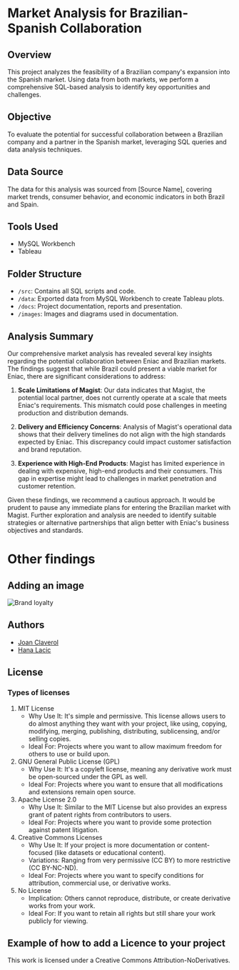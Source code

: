 # Market Analysis for Brazilian-Spanish Collaboration

## Overview

This project analyzes the feasibility of a Brazilian company's expansion into the Spanish market. Using data from both markets, we perform a comprehensive SQL-based analysis to identify key opportunities and challenges.

## Objective

To evaluate the potential for successful collaboration between a Brazilian company and a partner in the Spanish market, leveraging SQL queries and data analysis techniques.

## Data Source

The data for this analysis was sourced from [Source Name], covering market trends, consumer behavior, and economic indicators in both Brazil and Spain.

## Tools Used

- MySQL Workbench
- Tableau

## Folder Structure

- `/src`: Contains all SQL scripts and code.
- `/data`: Exported data from MySQL Workbench to create Tableau plots.
- `/docs`: Project documentation, reports and presentation.
- `/images`: Images and diagrams used in documentation.

## Analysis Summary

Our comprehensive market analysis has revealed several key insights regarding the potential collaboration between Eniac and Brazilian markets. The findings suggest that while Brazil could present a viable market for Eniac, there are significant considerations to address:

1. **Scale Limitations of Magist**: Our data indicates that Magist, the potential local partner, does not currently operate at a scale that meets Eniac's requirements. This mismatch could pose challenges in meeting production and distribution demands.

2. **Delivery and Efficiency Concerns**: Analysis of Magist's operational data shows that their delivery timelines do not align with the high standards expected by Eniac. This discrepancy could impact customer satisfaction and brand reputation.

3. **Experience with High-End Products**: Magist has limited experience in dealing with expensive, high-end products and their consumers. This gap in expertise might lead to challenges in market penetration and customer retention.

Given these findings, we recommend a cautious approach. It would be prudent to pause any immediate plans for entering the Brazilian market with Magist. Further exploration and analysis are needed to identify suitable strategies or alternative partnerships that align better with Eniac's business objectives and standards.

# Other findings

## Adding an image

![Brand loyalty](https://images.pexels.com/photos/674010/pexels-photo-674010.jpeg?auto=compress&cs=tinysrgb&w=1260&h=750&dpr=1)

## Authors

- [Joan Claverol](https://github.com/JoanClaverol)
- [Hana Lacic](https://github.com/hanaamulic)

## License

### Types of licenses

1. MIT License
   - Why Use It: It's simple and permissive. This license allows users to do almost anything they want with your project, like using, copying, modifying, merging, publishing, distributing, sublicensing, and/or selling copies.
   - Ideal For: Projects where you want to allow maximum freedom for others to use or build upon.
2. GNU General Public License (GPL)
   - Why Use It: It's a copyleft license, meaning any derivative work must be open-sourced under the GPL as well.
   - Ideal For: Projects where you want to ensure that all modifications and extensions remain open source.
3. Apache License 2.0
   - Why Use It: Similar to the MIT License but also provides an express grant of patent rights from contributors to users.
   - Ideal For: Projects where you want to provide some protection against patent litigation.
4. Creative Commons Licenses
   - Why Use It: If your project is more documentation or content-focused (like datasets or educational content).
   - Variations: Ranging from very permissive (CC BY) to more restrictive (CC BY-NC-ND).
   - Ideal For: Projects where you want to specify conditions for attribution, commercial use, or derivative works.
5. No License
   - Implication: Others cannot reproduce, distribute, or create derivative works from your work.
   - Ideal For: If you want to retain all rights but still share your work publicly for viewing.

## Example of how to add a Licence to your project

This work is licensed under a Creative Commons Attribution-NoDerivatives.
